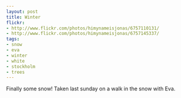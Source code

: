 ```yaml
---
layout: post
title: Winter
flickr:
- http://www.flickr.com/photos/himynameisjonas/6757110131/
- http://www.flickr.com/photos/himynameisjonas/6757145337/
tags:
- snow
- eva
- winter
- white
- stockholm
- trees
---
```

Finally some snow! Taken last sunday on a walk in the snow with Eva.